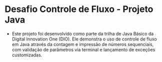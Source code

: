 # Desafio Controle de Fluxo - Projeto Java

- Este projeto foi desenvolvido como parte da trilha de Java Básico da Digital Innovation One (DIO). Ele demonstra o uso de controle de fluxo em Java através da contagem e impressão de números sequenciais, com validação de parâmetros via terminal e lançamento de exceções customizadas.
